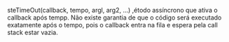 steTimeOut(callback, tempo, argl, arg2, ...) ,étodo assíncrono que ativa o callback após tempp. Não existe garantia de que o código será executado exatamente após o tempo, pois o callback entra na fila e espera pela call stack estar vazia.
